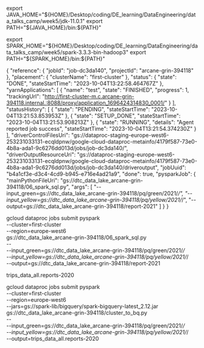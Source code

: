 export JAVA_HOME="${HOME}/Desktop/coding/DE_learning/DataEngineering/data_talks_camp/week5/jdk-11.0.1"
export PATH="${JAVA_HOME}/bin:${PATH}"

export SPARK_HOME="${HOME}/Desktop/coding/DE_learning/DataEngineering/data_talks_camp/week5/spark-3.3.3-bin-hadoop3"
export PATH="${SPARK_HOME}/bin:${PATH}"





{
  "reference": {
    "jobId": "job-dc3da140",
    "projectId": "arcane-grin-394118"
  },
  "placement": {
    "clusterName": "first-cluster"
  },
  "status": {
    "state": "DONE",
    "stateStartTime": "2023-10-04T13:22:58.464767Z"
  },
  "yarnApplications": [
    {
      "name": "test",
      "state": "FINISHED",
      "progress": 1,
      "trackingUrl": "http://first-cluster-m.c.arcane-grin-394118.internal.:8088/proxy/application_1696424314830_0001/"
    }
  ],
  "statusHistory": [
    {
      "state": "PENDING",
      "stateStartTime": "2023-10-04T13:21:53.853953Z"
    },
    {
      "state": "SETUP_DONE",
      "stateStartTime": "2023-10-04T13:21:53.908213Z"
    },
    {
      "state": "RUNNING",
      "details": "Agent reported job success",
      "stateStartTime": "2023-10-04T13:21:54.374230Z"
    }
  ],
  "driverControlFilesUri": "gs://dataproc-staging-europe-west6-253231033131-ecqldpnw/google-cloud-dataproc-metainfo/4179f587-73e0-4b8a-ada1-9c6276dd013d/jobs/job-dc3da140/",
  "driverOutputResourceUri": "gs://dataproc-staging-europe-west6-253231033131-ecqldpnw/google-cloud-dataproc-metainfo/4179f587-73e0-4b8a-ada1-9c6276dd013d/jobs/job-dc3da140/driveroutput",
  "jobUuid": "b4a1cf3e-d3c4-4cd9-b945-e716e4ad21a9",
  "done": true,
  "pysparkJob": {
    "mainPythonFileUri": "gs://dtc_data_lake_arcane-grin-394118/06_spark_sql.py",
    "args": [
      "--input_green=gs://dtc_data_lake_arcane-grin-394118/pq/green/2021/*/",
      "--input_yellow=gs://dtc_data_lake_arcane-grin-394118/pq/yellow/2021/*/",
      "--output=gs://dtc_data_lake_arcane-grin-394118/report-2021"
    ]
  }
}


gcloud dataproc jobs submit pyspark \
    --cluster=first-cluster \
    --region=europe-west6 \
    gs://dtc_data_lake_arcane-grin-394118/06_spark_sql.py \
    -- \
        --input_green=gs://dtc_data_lake_arcane-grin-394118/pq/green/2021/*/ \
        --input_yellow=gs://dtc_data_lake_arcane-grin-394118/pq/yellow/2021/*/ \
        --output=gs://dtc_data_lake_arcane-grin-394118/report-2021


trips_data_all.reports-2020

gcloud dataproc jobs submit pyspark \
    --cluster=first-cluster \
    --region=europe-west6 \
    --jars=gs://spark-lib/bigquery/spark-bigquery-latest_2.12.jar \
    gs://dtc_data_lake_arcane-grin-394118/cluster_to_bq.py \
    -- \
        --input_green=gs://dtc_data_lake_arcane-grin-394118/pq/green/2021/*/ \
        --input_yellow=gs://dtc_data_lake_arcane-grin-394118/pq/yellow/2021/*/ \
        --output=trips_data_all.reports-2020